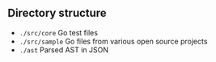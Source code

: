 ## Directory structure

* `./src/core` Go test files
* `./src/sample` Go files from various open source projects
* `./ast` Parsed AST in JSON